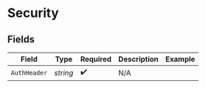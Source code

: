 # Security


## Fields

| Field              | Type               | Required           | Description        | Example            |
| ------------------ | ------------------ | ------------------ | ------------------ | ------------------ |
| `AuthHeader`       | *string*           | :heavy_check_mark: | N/A                |                    |